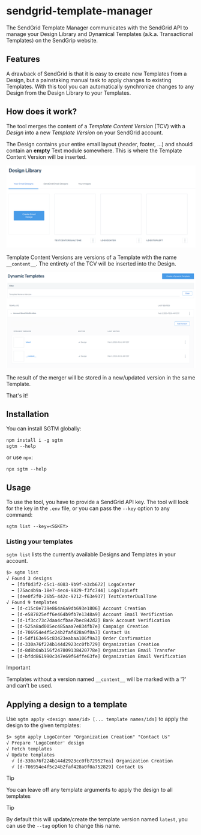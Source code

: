 # sendgrid-template-manager

The SendGrid Template Manager communicates with the SendGrid API to manage your Design
Library and Dynamical Templates (a.k.a. Transactional Templates) on the SendGrip website.

## Features

A drawback of SendGrid is that it is easy to create new Templates from a Design,
but a painstaking manual task to apply changes to existing Templates. With this tool you
can automatically synchronize changes to any Design from the Design Library to your
Templates.

## How does it work?

The tool merges the content of a *Template Content Version* (TCV) with a *Design* into a
new *Template Version* on your SendGrid account.

The Design contains your entire email layout (header, footer, ...) and should contain
an **empty** Text module somewhere. This is where the Template Content Version will be
inserted.

<p align="center">
    <img src="./docs/DesignLibrary.png" width="800" alt="An example of the Design Library, containing the Designs" />
</p>

Template Content Versions are versions of a Template with the name `__content__`. The
entirety of the TCV will be inserted into the Design.

<p align="center">
    <img src="./docs/TCV.png" width="800" alt="An example of a Template with the __content__ Template Content Version" />
</p>

The result of the merger will be stored in a new/updated version in the same Template.

That's it!



## Installation

You can install SGTM globally:

```
npm install i -g sgtm
sgtm --help
```

or use `npx`:

```
npx sgtm --help
```

## Usage

To use the tool, you have to provide a SendGrid API key. The tool will look for the key
in the `.env` file, or you can pass the `--key` option to any command:

```
sgtm list --key=<SGKEY>
```

### Listing your templates

`sgtm list` lists the currently available Designs and Templates in your account.

```
$> sgtm list                      
√ Found 3 designs
  ➥ [fbf0d3f2-c5c1-4083-9b9f-a3cb672] LogoCenter
  ➥ [75ac4b9a-18e7-4ec4-9829-f3fc744] LogoTopLeft
  ➥ [dee0f2f0-26b5-442c-9212-f63e937] TextCenterDualTone
√ Found 9 templates
  ➥ [d-c15c0e739e864a6a9db693e1806] Account Creation
  ➥ [d-e587825eff6e464b9fb7e1348a9] Account Email Verification
  ➥ [d-1f3cc73c7daa4cfbae7bec842d2] Bank Account Verification
  ➥ [d-525a8ad005ec485aaa7e834fb7e] Campaign Creation
  ➥ [d-706954e4f5c24b2faf428a0f0a7] Contact Us
  ➥ [d-5df163e95c83423eabaa106f9a3] Order Confirmation
  ➥ [d-330a76f224b144d2923cc0fb729] Organization Creation
  ➥ [d-8d8b0ab156f247809138420778e] Organization Email Transfer
  ➥ [d-bfdd861990c347e69f64ffe63fe] Organization Email Verification
```

> [!IMPORTANT]
> Templates without a version named `__content__` will be marked with a '?' and can't be used.

## Applying a design to a template

Use `sgtm apply <design name/id> [... template names/ids]` to apply the design to the given
templates:

```
$> sgtm apply LogoCenter "Organization Creation" "Contact Us"            
√ Prepare 'LogoCenter' design
√ Fetch templates
√ Update templates
  √ [d-330a76f224b144d2923cc0fb729527ea] Organization Creation
  √ [d-706954e4f5c24b2faf428a0f0a752829] Contact Us
```

> [!TIP]
> You can leave off any template arguments to apply the design to all templates

> [!TIP]
> By default this will update/create the template version named `latest`, you can use the
> `--tag` option to change this name.
